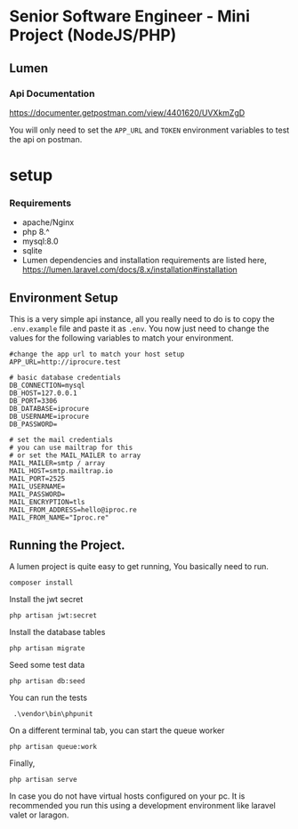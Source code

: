 # Senior Software Engineer - Mini Project (NodeJS/PHP)
## Lumen

### Api Documentation
https://documenter.getpostman.com/view/4401620/UVXkmZgD

You will only need to set the `APP_URL` and `TOKEN` environment variables to test the api on postman.

# setup
### Requirements

- apache/Nginx
- php 8.^
- mysql:8.0
- sqlite
- Lumen dependencies and installation requirements are listed here, https://lumen.laravel.com/docs/8.x/installation#installation

## Environment Setup

This is a very simple api instance, all you really need to do is to copy the `.env.example` file and
paste it as `.env`.
You now just need to change the values for the following variables to match your environment.

```
#change the app url to match your host setup
APP_URL=http://iprocure.test

# basic database credentials
DB_CONNECTION=mysql
DB_HOST=127.0.0.1
DB_PORT=3306
DB_DATABASE=iprocure
DB_USERNAME=iprocure
DB_PASSWORD=

# set the mail credentials
# you can use mailtrap for this
# or set the MAIL_MAILER to array
MAIL_MAILER=smtp / array
MAIL_HOST=smtp.mailtrap.io
MAIL_PORT=2525
MAIL_USERNAME=
MAIL_PASSWORD=
MAIL_ENCRYPTION=tls
MAIL_FROM_ADDRESS=hello@iproc.re
MAIL_FROM_NAME="Iproc.re"

```

## Running the Project.

A lumen project is quite easy to get running, You basically need to run.

    composer install

Install the jwt secret
    
    php artisan jwt:secret 

Install the database tables

    php artisan migrate

Seed some test data

    php artisan db:seed

You can run the tests

     .\vendor\bin\phpunit

On a different terminal tab, you can start the queue worker

    php artisan queue:work
Finally,

    php artisan serve
In case you do not have virtual hosts configured on your pc.
It is recommended you run this using a development environment like laravel valet or laragon.
